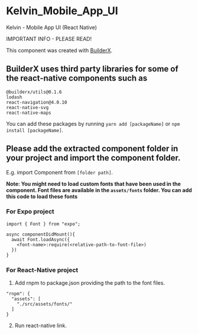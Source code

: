 # Kelvin_Mobile_App_UI
Kelvin - Mobile App UI (React Native)

IMPORTANT INFO - PLEASE READ!

This component was created with [BuilderX](https://builderx.io/).

## BuilderX uses third party libraries for some of the react-native components such as

```
@builderx/utils@0.1.6
lodash
react-navigation@4.0.10
react-native-svg
react-native-maps
```

You can add these packages by running `yarn add [packageName]` or `npm install [packageName]`.

## Please add the extracted component folder in your project and import the component folder.

E.g. import Component from `[folder path]`.

**Note: You might need to load custom fonts that have been used in the component. Font files are available in the `assets/fonts` folder. You can add this code to load these fonts**

### For Expo project

```
import { Font } from "expo";

async componentDidMount(){
  await Font.loadAsync({
    <font-name>:require(<relative-path-to-font-file>)
  })
}
```

### For React-Native project

1. Add rnpm to package.json providing the path to the font files.
```
"rnpm": {
  "assets": [
    "./src/assets/fonts/"
  ]
}
```
2. Run react-native link.
